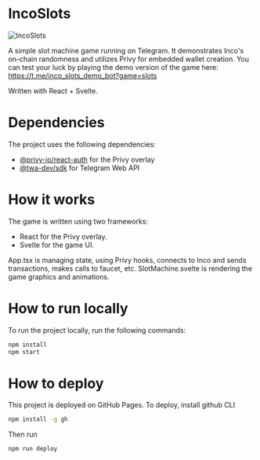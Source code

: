# IncoSlots
![IncoSlots](./public/telegram_banner.jpg)

A simple slot machine game running on Telegram. It demonstrates Inco's on-chain randomness and utilizes Privy for embedded wallet creation.
You can test your luck by playing the demo version of the game here:
https://t.me/inco_slots_demo_bot?game=slots

Written with React + Svelte.

# Dependencies
The project uses the following dependencies:

- [@privy-io/react-auth](https://www.npmjs.com/package/@privy-io/react-auth) for the Privy overlay
- [@twa-dev/sdk](https://www.npmjs.com/package/@twa-dev/sdk) for Telegram Web API

# How it works
The game is written using two frameworks:
- React for the Privy overlay.
- Svelte for the game UI.

App.tsx is managing state, using Privy hooks, connects to Inco and sends transactions, makes calls to faucet, etc.
SlotMachine.svelte is rendering the game graphics and animations.

# How to run locally
To run the project locally, run the following commands:
```bash
npm install
npm start
```

# How to deploy
This project is deployed on GitHub Pages. To deploy, install github CLI
```bash
npm install -g gh
```
Then run

```bash
npm run deploy
```
